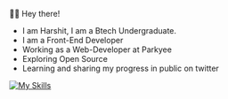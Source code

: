 🙋‍♂️ Hey there!

- I am Harshit, I am a Btech Undergraduate.
- I am a Front-End Developer
- Working as a Web-Developer at Parkyee
- Exploring Open Source
- Learning and sharing my progress in public on twitter

[![My Skills](https://skillicons.dev/icons?i=js,html,css,react,vue,bootstrap,git,github,cpp,discord)](https://skillicons.dev)
